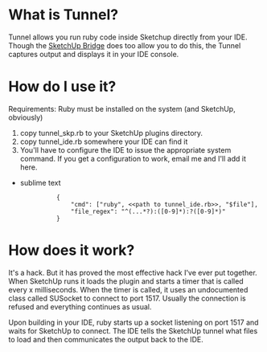 What is Tunnel?
===============

Tunnel allows you run ruby code inside Sketchup directly from your IDE.  Though the [SketchUp Bridge](http://www.ibm.com/developerworks/opensource/library/os-eclipse-sketchup1/) does too allow you to do this, the Tunnel captures output and displays it in your IDE console.

How do I use it?
================

Requirements:  Ruby must be installed on the system (and SketchUp, obviously)

1) copy tunnel_skp.rb to your SketchUp plugins directory.
2) copy tunnel_ide.rb somewhere your IDE can find it
3) You'll have to configure the IDE to issue the appropriate system command.  If you get a configuration to work, email me and I'll add it here.

- sublime text

				{
					"cmd": ["ruby", <<path to tunnel_ide.rb>>, "$file"],
					"file_regex": "^(...*?):([0-9]*):?([0-9]*)"
				}


How does it work?
=================

It's a hack.  But it has proved the most effective hack I've ever put together.  When SketchUp runs it loads the plugin and starts a timer that is called every x milliseconds.  When the timer is called, it uses an undocumented class called SUSocket to connect to port 1517.  Usually the connection is refused and everything continues as usual.

Upon building in your IDE, ruby starts up a socket listening on port 1517 and waits for SketchUp to connect.  The IDE tells the SketchUp tunnel what files to load and then communicates the output back to the IDE.